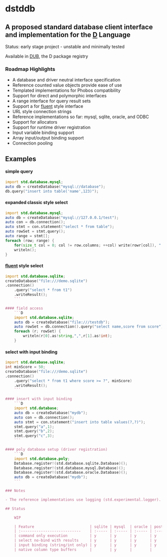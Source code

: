 # dstddb
## A proposed standard database client interface and implementation for the [D](http://dlang.org) Language

Status: early stage project - unstable and minimally tested

Available in [DUB](https://code.dlang.org/packages/dstddb), the D package registry

### Roadmap Highlights
- A database and driver neutral interface specification
- Reference counted value objects provide ease of use
- Templated implementations for Phobos compatibility 
- Support for direct and polymorphic interfaces
- A range interface for query result sets
- Support a for [fluent](http://en.wikipedia.org/wiki/Fluent_interface) style interface
- URL style connection strings
- Reference implementations so far: mysql, sqlite, oracle, and ODBC
- Support for allocators
- Support for runtime driver registration
- Input variable binding support
- Array input/output binding support
- Connection pooling

## Examples

#### simple query
```D
import std.database.mysql;
auto db = createDatabase("mysql://database");
db.query("insert into table('name',123)");
```

#### expanded classic style select
```D
import std.database.mysql;
auto db = createDatabase("mysql://127.0.0.1/test");
auto con = db.connection();
auto stmt = con.statement("select * from table");
auto rowSet = stmt.query();
auto range = stmt[];
foreach (row; range) {
    for(size_t col = 0; col != row.columns; ++col) write(rowr[col]), " ");
    writeln();
}

```
#### [fluent](http://en.wikipedia.org/wiki/Fluent_interface) style select
```D
import std.database.sqlite;
createDatabase("file:///demo.sqlite")
.connection()
    .query("select * from t1")
    .writeResult();
    ```

#### field access
    ```D
    import std.database.sqlite;
    auto db = createDatabase("file:///testdb");
    auto rowSet = db.connection().query("select name,score from score");
    foreach (r; rowSet) {
        writeln(r[0].as!string,",",r[1].as!int);
    }

```

#### select with input binding
```D
import std.database.sqlite;
int minScore = 50;
createDatabase("file:///demo.sqlite")
.connection()
    .query("select * from t1 where score >= ?", minScore)
    .writeResult();
    ```

#### insert with input binding
    ```D
    import std.database;
    auto db = createDatabase("mydb");
    auto con = db.connection();
    auto stmt = con.statement("insert into table values(?,?)");
    stmt.query("a",1);
    stmt.query("b",2);
    stmt.query("c",3);
    ```

#### poly database setup (driver registration)
    ```D
    import std.database.poly;
    Database.register!(std.database.sqlite.Database)();
    Database.register!(std.database.mysql.Database)();
    Database.register!(std.database.oracle.Database)();
    auto db = createDatabase("mydb");
    ```

### Notes

- The reference implementations use logging (std.experimental.logger). To hide the info logging, add this line to your package.json file: "versions": ["StdLoggerDisableInfo"].

## Status

    WIP

    | Feature                         | sqlite | mysql  | oracle | postgres | odbc  | poly  |
    | :---------------------------    | :----- | :----- | :----- | :------  | :---- | :---- |
    | command only execution          | y      | y      | y      | y        | y     |       |
    | select no-bind with results     | y      | y      | y      | y        | y     |       |
    | input binding (string/int only) | y      | y      | y      | y        |       |       |
    | native column type buffers      |        | y      |        |          |       |       |

